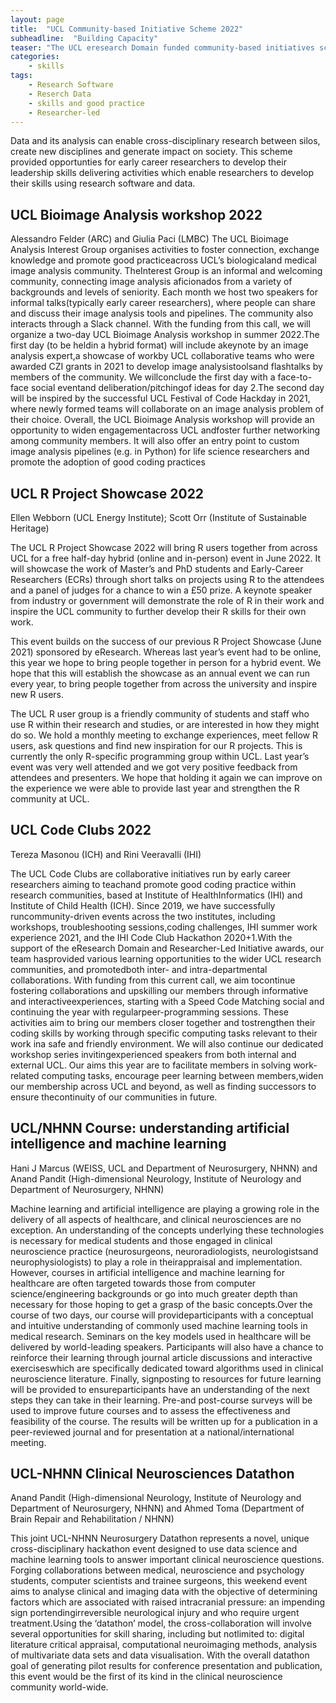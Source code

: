 ```yaml
---
layout: page
title:  "UCL Community-based Initiative Scheme 2022"
subheadline:  "Building Capacity"
teaser: "The UCL eresearch Domain funded community-based initiatives scheme which either contribute to the development of software and/or research data skills or good practice; foster interdisciplinary research through the reuse of tools and resources (e.g. algorithms, data and software); or strengthen positives attributes in the eResearch community."
categories:
    - skills
tags:
    - Research Software
    - Reserch Data
    - skills and good practice
    - Researcher-led
---
```


Data and its analysis can enable cross-disciplinary research between silos, create new disciplines and generate impact on society. This scheme provided opportunties for early career researchers to develop their leadership skills delivering activities which enable researchers to develop their skills using research software and data. 

## UCL Bioimage Analysis workshop 2022
Alessandro Felder (ARC) and Giulia Paci (LMBC)
The UCL Bioimage Analysis Interest Group organises activities to foster connection, exchange knowledge and promote good practiceacross UCL’s biologicaland medical image analysis community. TheInterest Group is an informal and welcoming community, connecting image analysis aficionados from a variety of backgrounds and levels of seniority. Each month we host two speakers for informal talks(typically early career researchers), where people can share and discuss their image analysis tools and pipelines. The community also interacts through a Slack channel. With the funding from this call, we will organize a two-day UCL Bioimage Analysis workshop in summer 2022.The first day (to be heldin a hybrid format) will include akeynote by an image analysis expert,a showcase of workby UCL collaborative teams who were awarded CZI grants in 2021 to develop image analysistoolsand flashtalks by members of the community. We willconclude the first day with a face-to-face social eventand deliberation/pitchingof ideas for day 2.The second day will be inspired by the successful UCL Festival of Code Hackday in 2021, where newly formed teams will collaborate on an image analysis problem of their choice. Overall, the UCL Bioimage Analysis workshop will provide an opportunity to widen engagementacross UCL andfoster further networking among community members. It will also offer an entry point to custom image analysis pipelines (e.g. in Python) for life science researchers and promote the adoption of good coding practices

## UCL R Project Showcase 2022
Ellen Webborn (UCL Energy Institute); Scott Orr (Institute of Sustainable Heritage)

The UCL R Project Showcase 2022 will bring R users together from across UCL for a free half-day hybrid (online and in-person) event in June 2022. It will showcase the work of Master’s and PhD students and Early-Career Researchers (ECRs) through short talks on projects using R to the attendees and a panel of judges for a chance to win a £50 prize. A keynote speaker from industry or government will demonstrate the role of R in their work and inspire the UCL community to further develop their R skills for their own work.  

This event builds on the success of our previous R Project Showcase (June 2021) sponsored by eResearch. Whereas last year’s event had to be online, this year we hope to bring people together in person for a hybrid event. We hope that this will establish the showcase as an annual event we can run every year, to bring people together from across the university and inspire new R users.  

The UCL R user group is a friendly community of students and staff who use R within their research and studies, or are interested in how they might do so.  We hold a monthly meeting to exchange experiences, meet fellow R users, ask questions and find new inspiration for our R projects. This is currently the only R-specific programming group within UCL. Last year’s event was very well attended and we got very positive feedback from attendees and presenters. We hope that holding it again we can improve on the experience we were able to provide last year and strengthen the R community at UCL.  

## UCL Code Clubs 2022
Tereza Masonou (ICH) and Rini Veeravalli (IHI)

The UCL Code Clubs are collaborative initiatives run by early career researchers aiming to teachand promote good coding practice within research communities, based at Institute of HealthInformatics (IHI) and Institute of Child Health (ICH). Since 2019, we have successfully runcommunity-driven events across the two institutes, including workshops, troubleshooting sessions,coding challenges, IHI summer work experience 2021, and the IHI Code Club Hackathon 2020+1.With the support of the eResearch Domain and Researcher-Led Initiative awards, our team hasprovided various learning opportunities to the wider UCL research communities, and promotedboth inter- and intra-departmental collaborations. With funding from this current call, we aim tocontinue fostering collaborations and upskilling our members through informative and interactiveexperiences, starting with a Speed Code Matching social and continuing the year with regularpeer-programming sessions. These activities aim to bring our members closer together and tostrengthen their coding skills by working through specific computing tasks relevant to their work ina safe and friendly environment. We will also continue our dedicated workshop series invitingexperienced speakers from both internal and external UCL. Our aims this year are to facilitate members in solving work-related computing tasks, encourage peer learning between members,widen our membership across UCL and beyond, as well as finding successors to ensure thecontinuity of our communities in future.

## UCL/NHNN Course: understanding artificial intelligence and machine learning
Hani J Marcus (WEISS, UCL and Department of Neurosurgery, NHNN) and Anand Pandit (High-dimensional Neurology, Institute of Neurology and Department of Neurosurgery, NHNN)

Machine learning and artificial intelligence are playing a growing role in the delivery of all aspects of healthcare, and clinical neurosciences are no exception. An understanding of the concepts underlying these technologies is necessary for medical students and those engaged in clinical neuroscience practice (neurosurgeons, neuroradiologists, neurologistsand neurophysiologists) to play a role in theirappraisal and implementation. However, courses in artificial intelligence and machine learning for healthcare are often targeted towards those from computer science/engineering backgrounds or go into much greater depth than necessary for those hoping to get a grasp of the basic concepts.Over the course of two days, our course will provideparticipants with a conceptual and intuitive understanding of commonly used machine learning tools in medical research. Seminars on the key models used in healthcare will be delivered by world-leading speakers. Participants will also have a chance to reinforce their learning through journal article discussions and interactive exerciseswhich are specifically dedicated toward algorithms used in clinical neuroscience literature. Finally, signposting to resources for future learning will be provided to ensureparticipants have an understanding of the next steps they can take in their learning. Pre-and post-course surveys will be used to improve future courses and to assess the effectiveness and feasibility of the course. The results will be written up for a publication in a peer-reviewed journal and for presentation at a national/international meeting.

## UCL-NHNN Clinical Neurosciences Datathon
Anand Pandit (High-dimensional Neurology, Institute of Neurology and Department of Neurosurgery, NHNN) and Ahmed Toma (Department of Brain Repair and Rehabilitation / NHNN)

This joint UCL-NHNN Neurosurgery Datathon represents a novel, unique cross-disciplinary hackathon event designed to use data science and machine learning tools to answer important clinical neuroscience questions. Forging collaborations between medical, neuroscience and psychology students, computer scientists and trainee surgeons, this weekend event aims to analyse clinical and imaging data with the objective of determining factors which are associated with raised intracranial pressure: an impending sign portendingirreversible neurological injury and who require urgent treatment.Using the ‘datathon’ model, the cross-collaboration will involve several opportunities for skill sharing, including but notlimited to: digital literature critical appraisal, computational neuroimaging methods, analysis of multivariate data sets and data visualisation. With the overall datathon goal of generating pilot results for conference presentation and publication, this event would be the first of its kind in the clinical neuroscience community world-wide.
